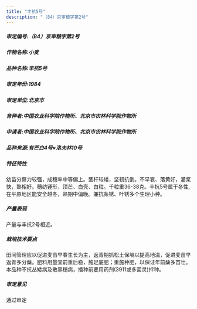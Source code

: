 ```yaml
---
title: "丰抗5号"
description: "（84）京审粮字第2号"
---
```

##### 审定编号:（84）京审粮字第2号

##### 作物名称:小麦

##### 品种名称:丰抗5号

##### 审定年份:1984

##### 审定单位:北京市

##### 育种者:中国农业科学院作物所、北京市农林科学院作物所

##### 申请者:中国农业科学院作物所、北京市农林科学院作物所

##### 品种来源:有芒白4号×洛夫林10号

##### 特征特性
幼苗分蘖力较强，成穗率中等偏上。茎杆较矮，坚韧抗倒。不早衰、落黄好，灌浆快，熟相好。穗纺锤形，顶芒、白壳、白粒。千粒重36-38克。丰抗5号属于冬性,在平原地区能安全越冬，熟期中偏晚。兼抗条锈、叶锈多个生理小种。

##### 产量表现
产量与丰抗2号相近。

##### 栽培技术要点
田间管理应以促进麦苗早春生长为主，返青期抓松土保墒以提高地温，促进麦苗早返青多分蘖。肥料用量宜前重后稳，施足底肥；重施种肥，以保证年前蘖多苗壮。本品种不抗丛矮病及散黑穗病，播种前要用药剂(3911或多菌灵)拌种。

##### 审定意见
通过审定
